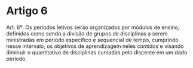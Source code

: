 # Artigo 6

Art. 6º. Os períodos letivos serão organizados por módulos de ensino, definidos como sendo a divisão de grupos de
disciplinas a serem ministradas em período específico e sequencial de tempo, cumprindo nesse intervalo, os
objetivos de aprendizagem neles contidos e visando diminuir o quantitativo de disciplinas cursadas pelo discente
em um dado período.

